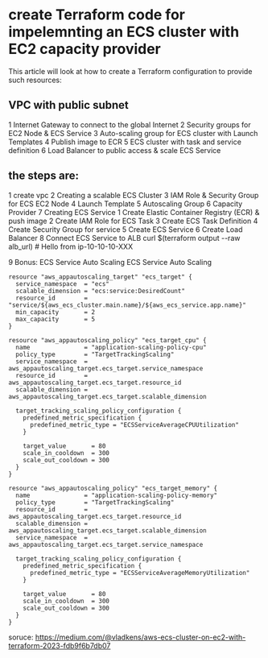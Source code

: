 # create Terraform code for impelemnting an ECS cluster with EC2 capacity provider

This article will look at how to create a Terraform configuration to provide such resources:

## VPC with public subnet
1 Internet Gateway to connect to the global Internet
2 Security groups for EC2 Node & ECS Service
3 Auto-scaling group for ECS cluster with Launch Templates
4 Publish image to ECR
5 ECS cluster with task and service definition
6 Load Balancer to public access & scale ECS Service

## the steps are:
1 create vpc
2 Creating a scalable ECS Cluster
3 IAM Role & Security Group for ECS EC2 Node
4 Launch Template
5 Autoscaling Group
6 Capacity Provider
7 Creating ECS Service
    1 Create Elastic Container Registry (ECR) & push image
    2 Create IAM Role for ECS Task
    3 Create ECS Task Definition
    4 Create Security Group for service
    5 Create ECS Service
    6 Create Load Balancer
8 Connect ECS Service to ALB
curl $(terraform output --raw alb_url) # Hello from ip-10-10-10-XXX

9 Bonus: ECS Service Auto Scaling
 ECS Service Auto Scaling
```
resource "aws_appautoscaling_target" "ecs_target" {
  service_namespace  = "ecs"
  scalable_dimension = "ecs:service:DesiredCount"
  resource_id        = "service/${aws_ecs_cluster.main.name}/${aws_ecs_service.app.name}"
  min_capacity       = 2
  max_capacity       = 5
}

resource "aws_appautoscaling_policy" "ecs_target_cpu" {
  name               = "application-scaling-policy-cpu"
  policy_type        = "TargetTrackingScaling"
  service_namespace  = aws_appautoscaling_target.ecs_target.service_namespace
  resource_id        = aws_appautoscaling_target.ecs_target.resource_id
  scalable_dimension = aws_appautoscaling_target.ecs_target.scalable_dimension

  target_tracking_scaling_policy_configuration {
    predefined_metric_specification {
      predefined_metric_type = "ECSServiceAverageCPUUtilization"
    }

    target_value       = 80
    scale_in_cooldown  = 300
    scale_out_cooldown = 300
  }
}

resource "aws_appautoscaling_policy" "ecs_target_memory" {
  name               = "application-scaling-policy-memory"
  policy_type        = "TargetTrackingScaling"
  resource_id        = aws_appautoscaling_target.ecs_target.resource_id
  scalable_dimension = aws_appautoscaling_target.ecs_target.scalable_dimension
  service_namespace  = aws_appautoscaling_target.ecs_target.service_namespace

  target_tracking_scaling_policy_configuration {
    predefined_metric_specification {
      predefined_metric_type = "ECSServiceAverageMemoryUtilization"
    }

    target_value       = 80
    scale_in_cooldown  = 300
    scale_out_cooldown = 300
  }
}
```
soruce: https://medium.com/@vladkens/aws-ecs-cluster-on-ec2-with-terraform-2023-fdb9f6b7db07
